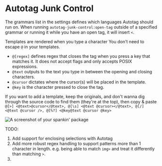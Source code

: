 # Autotag Junk Control

The grammars list in the settings defines which languages Autotag should run on. When running `autotag-junk-control:open-tag` outside of a specified grammar or running it while you have an open tag, it will insert `<`.

Templates are rendered when you type a character
You don't need to escape `@` in your templates.

* `@[regex]` defines regex that closes the tag when you press a key that matches it. It does not accept flags and only accepts POSIX expressions.
* `@text` outputs to the text you type in between the opening and closing characters.
* `@cursor` dictates where the cursor(s) will be placed in the template.
* `@key` is the character pressed to close the tag.

If you want to add a template, keep the originals, and don't wanna dig through the source code to find them (they're at the top), then copy & paste `@[>] <@text>@cursor</@text>, @[\s] <@text @cursor></@text>, @[/] <@text @cursor />, @[%?] <@key@text @cursor @key>`

![A screenshot of your spankin' package](https://f.cloud.github.com/assets/69169/2290250/c35d867a-a017-11e3-86be-cd7c5bf3ff9b.gif)

TODO:

  1. Add support for enclosing selections with Autotag
  2. Add more robust regex handling to support patterns more than 1 character in length. e.g. being able to match `img>` and treat it differently than matching `>`.
  3.
